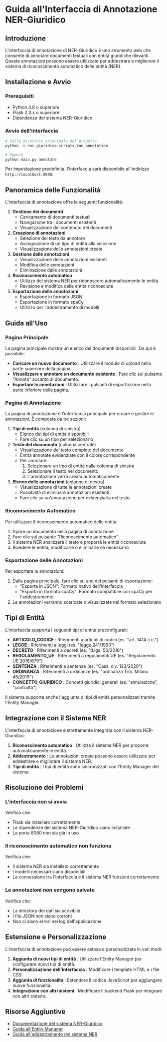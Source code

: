 # Guida all'Interfaccia di Annotazione NER-Giuridico

## Introduzione

L'interfaccia di annotazione di NER-Giuridico è uno strumento web che consente di annotare documenti testuali con entità giuridiche rilevanti. Queste annotazioni possono essere utilizzate per addestrare e migliorare il sistema di riconoscimento automatico delle entità (NER).

## Installazione e Avvio

### Prerequisiti

* Python 3.8 o superiore
* Flask 2.3.x o superiore
* Dipendenze del sistema NER-Giuridico

### Avvio dell'interfaccia

```bash
# Dalla directory principale del progetto
python -m ner_giuridico.scripts.run_annotation

# Oppure
python main.py annotate
```

Per impostazione predefinita, l'interfaccia sarà disponibile all'indirizzo `http://localhost:8080`.

## Panoramica delle Funzionalità

L'interfaccia di annotazione offre le seguenti funzionalità:

1. **Gestione dei documenti**
   * Caricamento di documenti testuali
   * Navigazione tra i documenti esistenti
   * Visualizzazione del contenuto dei documenti
2. **Creazione di annotazioni**
   * Selezione del testo da annotare
   * Assegnazione di un tipo di entità alla selezione
   * Visualizzazione delle annotazioni create
3. **Gestione delle annotazioni**
   * Visualizzazione delle annotazioni esistenti
   * Modifica delle annotazioni
   * Eliminazione delle annotazioni
4. **Riconoscimento automatico**
   * Utilizzo del sistema NER per riconoscere automaticamente le entità
   * Revisione e modifica delle entità riconosciute
5. **Esportazione delle annotazioni**
   * Esportazione in formato JSON
   * Esportazione in formato spaCy
   * Utilizzo per l'addestramento di modelli

## Guida all'Uso

### Pagina Principale

La pagina principale mostra un elenco dei documenti disponibili. Da qui è possibile:

* **Caricare un nuovo documento** : Utilizzare il modulo di upload nella parte superiore della pagina.
* **Visualizzare e annotare un documento esistente** : Fare clic sul pulsante "Annota" accanto al documento.
* **Esportare le annotazioni** : Utilizzare i pulsanti di esportazione nella parte inferiore della pagina.

### Pagina di Annotazione

La pagina di annotazione è l'interfaccia principale per creare e gestire le annotazioni. È composta da tre sezioni:

1. **Tipi di entità** (colonna di sinistra)
   * Elenco dei tipi di entità disponibili
   * Fare clic su un tipo per selezionarlo
2. **Testo del documento** (colonna centrale)
   * Visualizzazione del testo completo del documento
   * Entità annotate evidenziate con il colore corrispondente
   * Per annotare:
     1. Selezionare un tipo di entità dalla colonna di sinistra
     2. Selezionare il testo nel documento
     3. L'annotazione verrà creata automaticamente
3. **Elenco delle annotazioni** (colonna di destra)
   * Visualizzazione di tutte le annotazioni create
   * Possibilità di eliminare annotazioni esistenti
   * Fare clic su un'annotazione per evidenziarla nel testo

### Riconoscimento Automatico

Per utilizzare il riconoscimento automatico delle entità:

1. Aprire un documento nella pagina di annotazione
2. Fare clic sul pulsante "Riconoscimento automatico"
3. Il sistema NER analizzerà il testo e proporrà le entità riconosciute
4. Rivedere le entità, modificarle o eliminarle se necessario

### Esportazione delle Annotazioni

Per esportare le annotazioni:

1. Dalla pagina principale, fare clic su uno dei pulsanti di esportazione:
   * "Esporta in JSON": Formato nativo dell'interfaccia
   * "Esporta in formato spaCy": Formato compatibile con spaCy per l'addestramento
2. Le annotazioni verranno scaricate o visualizzate nel formato selezionato

## Tipi di Entità

L'interfaccia supporta i seguenti tipi di entità preconfigurati:

* **ARTICOLO_CODICE** : Riferimenti a articoli di codici (es. "art. 1414 c.c.")
* **LEGGE** : Riferimenti a leggi (es. "legge 241/1990")
* **DECRETO** : Riferimenti a decreti (es. "d.lgs. 50/2016")
* **REGOLAMENTO_UE** : Riferimenti a regolamenti UE (es. "Regolamento UE 2016/679")
* **SENTENZA** : Riferimenti a sentenze (es. "Cass. civ. 123/2020")
* **ORDINANZA** : Riferimenti a ordinanze (es. "ordinanza Trib. Milano 45/2019")
* **CONCETTO_GIURIDICO** : Concetti giuridici generali (es. "simulazione", "contratto")

Il sistema supporta anche l'aggiunta di tipi di entità personalizzati tramite l'Entity Manager.

## Integrazione con il Sistema NER

L'interfaccia di annotazione è strettamente integrata con il sistema NER-Giuridico:

1. **Riconoscimento automatico** : Utilizza il sistema NER per proporre automaticamente le entità.
2. **Addestramento** : Le annotazioni create possono essere utilizzate per addestrare o migliorare il sistema NER.
3. **Tipi di entità** : I tipi di entità sono sincronizzati con l'Entity Manager del sistema.

## Risoluzione dei Problemi

### L'interfaccia non si avvia

Verifica che:

* Flask sia installato correttamente
* Le dipendenze del sistema NER-Giuridico siano installate
* La porta 8080 non sia già in uso

### Il riconoscimento automatico non funziona

Verifica che:

* Il sistema NER sia installato correttamente
* I modelli necessari siano disponibili
* La connessione tra l'interfaccia e il sistema NER funzioni correttamente

### Le annotazioni non vengono salvate

Verifica che:

* La directory dei dati sia scrivibile
* I file JSON non siano corrotti
* Non ci siano errori nei log dell'applicazione

## Estensione e Personalizzazione

L'interfaccia di annotazione può essere estesa e personalizzata in vari modi:

1. **Aggiunta di nuovi tipi di entità** : Utilizzare l'Entity Manager per configurare nuovi tipi di entità.
2. **Personalizzazione dell'interfaccia** : Modificare i template HTML e i file CSS.
3. **Aggiunta di funzionalità** : Estendere il codice JavaScript per aggiungere nuove funzionalità.
4. **Integrazione con altri sistemi** : Modificare il backend Flask per integrare con altri sistemi.

## Risorse Aggiuntive

* [Documentazione del sistema NER-Giuridico](https://claude.ai/chat/README.md)
* [Guida all&#39;Entity Manager](https://claude.ai/chat/entity_manager.md)
* [Guida all&#39;addestramento del sistema NER](https://claude.ai/chat/training.md)
